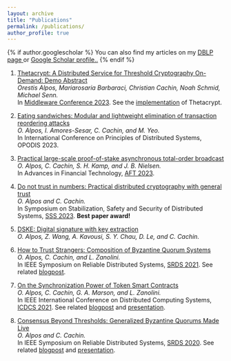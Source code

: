 ```yaml
---
layout: archive
title: "Publications"
permalink: /publications/
author_profile: true
---
```

{% if author.googlescholar %}
  You can also find my articles on my <u><a href="{{author.googlescholar}}"> DBLP page </a></u> or <u><a href="{{author.googlescholar}}"> Google Scholar profile.</a>.</u>
{% endif %}


1. [Thetacrypt: A Distributed Service for Threshold Cryptography On-Demand: Demo Abstract](https://dl.acm.org/doi/10.1145/3626564.3629100)<br>
*Orestis Alpos, Mariarosaria Barbaraci, Christian Cachin, Noah Schmid, Michael Senn.*<br>
In [Middleware Conference 2023](https://dl.acm.org/doi/10.1145/3626564.3629100).
See the [implementation](https://github.com/cryptobern/thetacrypt) of Thetacrypt.

1. [Eating sandwiches: Modular and lightweight elimination of transaction reordering attacks](https://arxiv.org/abs/2307.02954)<br>
*O. Alpos, I. Amores-Sesar, C. Cachin, and M. Yeo.*<br>
In International Conference on Principles of Distributed Systems, OPODIS 2023.

1. [Practical large-scale proof-of-stake asynchronous total-order broadcast](https://eprint.iacr.org/2023/1103)<br>
*O. Alpos, C. Cachin, S. H. Kamp, and J. B. Nielsen.*<br>
In Advances in Financial Technology, [AFT 2023](https://drops.dagstuhl.de/entities/document/10.4230/LIPIcs.AFT.2023.31).

1. [Do not trust in numbers: Practical distributed cryptography with general trust](https://eprint.iacr.org/2022/1767.pdf)<br>
*O. Alpos and C. Cachin.*<br>
In Symposium on Stabilization, Safety and Security of Distributed Systems, [SSS 2023](https://link.springer.com/chapter/10.1007/978-3-031-44274-2_40).
**Best paper award!**

1. [DSKE: Digital signature with key extraction](https://eprint.iacr.org/2022/1753.pdf) <br>
*O. Alpos, Z. Wang, A. Kavousi, S. Y. Chau, D. Le, and C. Cachin.*

1. [How to Trust Strangers: Composition of Byzantine Quorum Systems](https://arxiv.org/abs/2107.11331) <br>
*O. Alpos, C. Cachin, and L. Zanolini.*<br>
In IEEE Symposium on Reliable Distributed Systems, [SRDS 2021](https://ieeexplore.ieee.org/document/9603623).
See related [blogpost](https://cryptobern.github.io/howtotruststrangers/).

1. [On the Synchronization Power of Token Smart Contracts](https://arxiv.org/abs/2101.05543) <br>
*O. Alpos, C. Cachin, G. A. Marson, and L. Zanolini.*<br>
In IEEE International Conference on Distributed Computing Systems, [ICDCS 2021](https://ieeexplore.ieee.org/document/9546529).
See related [blogpost](https://cryptobern.github.io/synchronization/) and [presentation](https://www.youtube.com/watch?v=Fzz-vCzXR1M).

1. [Consensus Beyond Thresholds: Generalized Byzantine Quorums Made Live](https://arxiv.org/abs/2006.04616) <br>
*O. Alpos and C. Cachin.*<br>
In IEEE Symposium on Reliable Distributed Systems, [SRDS 2020](https://ieeexplore.ieee.org/document/9252056).
See related [blogpost](https://cryptobern.github.io/beyondthreshold/) and [presentation](/files/presentations/generalized_consensus_srds.pdf).


<!-- {% include base_path %} -->
<!-- 
{% for post in site.publications reversed %}
  {% include archive-single.html %}
{% endfor %} -->
